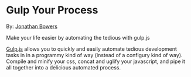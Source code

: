Gulp Your Process
=================

By: [Jonathan Bowers](http://twitter.com/thejonotron)

Make your life easier by automating the tedious with gulp.js

[Gulp.js](http://gulpjs.com) allows you to quickly and easily automate tedious development tasks in
in a programmy kind of way (instead of a configury kind of way). Compile and
minify your css, concat and uglify your javascript, and pipe it all together
into a delicious automated process.
